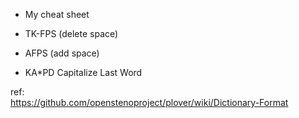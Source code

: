  *  My cheat sheet

 *  TK-FPS (delete space)
 *  AFPS (add space)
 *  KA*PD Capitalize Last Word  

ref:  
https://github.com/openstenoproject/plover/wiki/Dictionary-Format